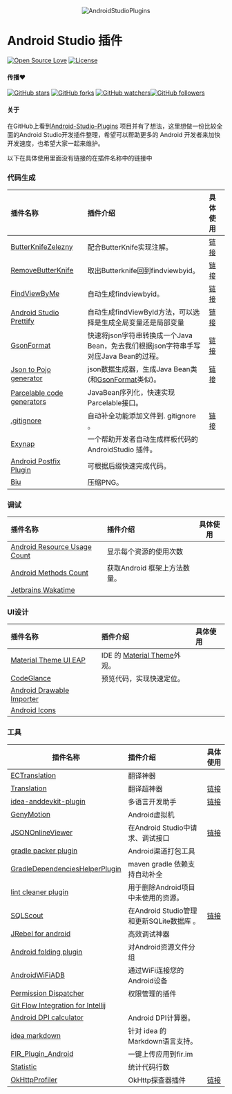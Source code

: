 <p align="center">
<img alt="AndroidStudioPlugins" src="https://github.com/PegasusCharles/Android-Studio-Plugins-cn/blob/master/assets/android_studio_plugin.png?raw=true">
</p>

# Android Studio 插件  
[![Open Source Love](https://badges.frapsoft.com/os/v1/open-source.svg?v=102)](https://opensource.org/licenses/Apache-2.0) [![License](https://img.shields.io/badge/license-Apache%202.0-blue.svg)](https://github.com/balsikandar/Android-Studio-Plugins/blob/master/LICENSE)

#### 传播:heart:

[![GitHub stars](https://img.shields.io/github/stars/PegasusCharles/Android-Studio-Plugins-cn.svg?style=social&label=Star)](https://github.com/PegasusCharles/Android-Studio-Plugins-cn) [![GitHub forks](https://img.shields.io/github/forks/PegasusCharles/Android-Studio-Plugins-cn.svg?style=social&label=Fork)](https://github.com/PegasusCharles/Android-Studio-Plugins-cn/fork) [![GitHub watchers](https://img.shields.io/github/watchers/PegasusCharles/Android-Studio-Plugins-cn.svg?style=social&label=Watch)](https://github.com/PegasusCharles/Android-Studio-Plugins-cn)[![GitHub followers](https://img.shields.io/github/followers/PegasusCharles.svg?style=social&label=Follow)](https://github.com/PegasusCharles)  

#### 关于

在GitHub上看到[Android-Studio-Plugins](https://github.com/balsikandar/Android-Studio-Plugins) 项目并有了想法，这里想做一份比较全面的Android Studio开发插件整理，希望可以帮助更多的 Android 开发者来加快开发速度，也希望大家一起来维护。

以下在具体使用里面没有链接的在插件名称中的链接中

  


### 代码生成

| 插件名称                                     | 插件介绍                                     | 具体使用                                     |
| :--------------------------------------- | :--------------------------------------- | :--------------------------------------- |
| [ButterKnifeZelezny](https://github.com/avast/android-butterknife-zelezny) | 配合ButterKnife实现注解。                       | [链接](https://plugins.jetbrains.com/plugin/7369-android-butterknife-zelezny) |
| [RemoveButterKnife](https://github.com/u3shadow/RemoveButterKnife) | 取出Butterknife回到findviewbyid。             | [链接](http://www.u3coding.com/2016/06/24/androidstudio-plugin-removebutterknife-di/) |
| [FindViewByMe](https://github.com/laobie/FindViewByMe) | 自动生成findviewbyid。                        | [链接](https://jaeger.itscoder.com/android/2015/11/27/find-view-by-me.html) |
| [Android Studio Prettify](https://plugins.jetbrains.com/plugin/7405-android-studio-prettify) | 自动生成findViewById方法，可以选择是生成全局变量还是局部变量     | [链接](https://github.com/Haehnchen/idea-android-studio-plugin) |
| [GsonFormat](https://github.com/zzz40500/GsonFormat) | 快速将json字符串转换成一个Java Bean，免去我们根据json字符串手写对应Java Bean的过程。 | [链接](https://plugins.jetbrains.com/plugin/7654-gsonformat) |
| [Json to Pojo generator](https://github.com/nvinayshetty/DTOnator) | json数据生成器，生成Java Bean类(和[GsonFormat](https://github.com/zzz40500/GsonFormat)类似)。 | [链接](https://plugins.jetbrains.com/plugin/7834-dto-generator) |
| [Parcelable code generators](https://github.com/mcharmas/android-parcelable-intellij-plugin) | JavaBean序列化，快速实现Parcelable接口。            |                                          |
| [.gitignore](https://github.com/hsz/idea-gitignore) | 自动补全功能添加文件到. gitignore 。                 | [链接](https://plugins.jetbrains.com/plugin/7495--ignore) |
| [Exynap](http://exynap.com/ )            | 一个帮助开发者自动生成样板代码的 AndroidStudio 插件。       |                                          |
| [Android Postfix Plugin](https://github.com/takahirom/android-postfix-plugin) | 可根据后缀快速完成代码。                             |                                          |
| [Biu](https://plugins.jetbrains.com/plugin/9788-biu) | 压缩PNG。                                   |                                          |



### 调试

| 插件名称                                     | 插件介绍               | 具体使用 |
| :--------------------------------------- | :----------------- | ---- |
| [Android Resource Usage Count](https://github.com/niorgai/Android-Resource-Usage-Count) | 显示每个资源的使用次数        |      |
| [Android Methods Count](https://plugins.jetbrains.com/plugin/8076-android-methods-count) | 获取Android 框架上方法数量。 |      |
| [Jetbrains Wakatime](https://github.com/wakatime/jetbrains-wakatime) |                    |      |



### UI设计

| 插件名称                                     | 插件介绍                                     | 具体使用 |
| :--------------------------------------- | :--------------------------------------- | :--- |
| [Material Theme UI EAP](https://github.com/mallowigi/material-theme-jetbrains-eap) | IDE 的 [Material Theme](https://github.com/equinusocio/material-theme)外观。 |      |
| [CodeGlance](http://plugins.jetbrains.com/plugin/7275?pr=androidstudio) | 预览代码，实现快速定位。                             |      |
| [Android Drawable Importer](https://github.com/winterDroid/android-drawable-importer-intellij-plugin) |                                          |      |
| [Android Icons](http://www.androidicons.com/) |                                          |      |



### 工具

| 插件名称                                                     | 插件介绍                                  | 具体使用                                                     |
| ------------------------------------------------------------ | :---------------------------------------- | :----------------------------------------------------------- |
| [ECTranslation](https://github.com/Skykai521/ECTranslation)  | 翻译神器                                  |                                                              |
| [Translation](https://github.com/YiiGuxing/TranslationPlugin) | 翻译超神器                                | [链接](http://yiiguxing.github.io/TranslationPlugin/start.html) |
| [idea-anddevkit-plugin](https://github.com/yanbober/idea-anddevkit-plugin/releases) | 多语言开发助手                            | [链接](https://github.com/yanbober/idea-anddevkit-plugin)    |
| [GenyMotion](https://www.genymotion.com/plugins/)            | Android虚拟机                             |                                                              |
| [JSONOnlineViewer](https://plugins.jetbrains.com/plugin/7838-jsononlineviewer) | 在Android Studio中请求、调试接口          | [链接](https://plugins.jetbrains.com/plugin/7838-jsononlineviewer) |
| [gradle packer plugin](https://github.com/mcxiaoke/gradle-packer-plugin) | Android渠道打包工具                       |                                                              |
| [GradleDependenciesHelperPlugin](https://github.com/ligi/GradleDependenciesHelperPlugin) | maven gradle 依赖支持自动补全             |                                                              |
| [lint cleaner plugin](https://github.com/marcoRS/lint-cleaner-plugin) | 用于删除Android项目中未使用的资源。       |                                                              |
| [SQLScout](https://plugins.jetbrains.com/plugin/8322-sqlscout-sqlite-support-) | 在Android Studio管理和更新SQLite数据库 。 | [链接](https://juejin.im/post/58e0d781a0bb9f0069ec08d3)      |
| [JRebel for android](https://plugins.jetbrains.com/plugin/7936-jrebel-for-android) | 高效调试神器                              |                                                              |
| [Android folding plugin](https://github.com/dmytrodanylyk/folding-plugin) | 对Android资源文件分组                     |                                                              |
| [AndroidWiFiADB](https://github.com/pedrovgs/AndroidWiFiADB) | 通过WiFi连接您的Android设备               |                                                              |
| [Permission Dispatcher](https://github.com/shiraji/permissions-dispatcher-plugin) | 权限管理的插件                            |                                                              |
| [Git Flow Integration for Intellij](https://github.com/OpherV/gitflow4idea/) |                                           |                                                              |
| [Android DPI calculator](https://plugins.jetbrains.com/plugin/7832-android-dpi-calculator) | Android DPI计算器。                       |                                                              |
| [idea markdown](https://github.com/nicoulaj/idea-markdown)   | 针对 idea 的Markdown语言支持。            |                                                              |
| [FIR_Plugin_Android](https://github.com/FIRHQ/FIR_Plugin_Android) | 一键上传应用到fir.im                      |                                                              |
| [Statistic](https://plugins.jetbrains.com/plugin/4509-statistic) | 统计代码行数                              |                                                              |
| [OkHttpProfiler](https://github.com/itkacher/OkHttpProfiler) | OkHttp探查器插件                          | [链接](<https://plugins.jetbrains.com/plugin/11249-okhttp-profiler>) |
